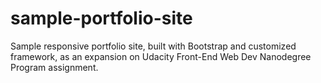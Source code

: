 # sample-portfolio-site
Sample responsive portfolio site, built with Bootstrap and customized framework, as an expansion on Udacity Front-End Web Dev Nanodegree Program assignment.
